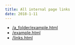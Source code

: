 ```yaml
---
title: All internal page links
date: 2018-1-11
---
```



+ [/a_folder/example.html](/a_folder/example.html)
+ [/example.html](/example.html)
+ [/links.html](/links.html)
